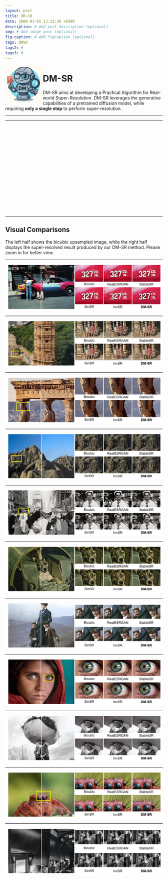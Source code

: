 ```yaml
---
layout: post
title: DM-SR
date: 2000-01-01 13:32:20 +0300
description: # Add post description (optional)
img: # Add image post (optional)
fig-caption: # Add figcaption (optional)
tags: DMSR
tags2: #
tags3: #
---
```


<img align="left" width="120" src="../assets/img/dmsr/dmsr.png" />

# DM-SR

DM-SR aims at developing a Practical Algorithm for Real-world Super-Resolution.
DM-SR leverages the generative capabilities of a pretrained diffusion model, while requiring **only a single step** to perform super-resolution.



- - -

<link rel="stylesheet" href="https://cdn.knightlab.com/libs/juxtapose/latest/css/juxtapose.css">
<script src="https://cdn.knightlab.com/libs/juxtapose/latest/js/juxtapose.min.js"></script>


<div id="juxtapose" style="width: 30%; max-width: 800px; margin: auto;"></div>
<table>
  <tr>
    <td>
      <div id="slider1" style="width: 400px; height: 300px;"></div>
    </td>
    <td>
      <div id="slider2" style="width: 400px; height: 300px;"></div>
    </td>
  </tr>
</table>

<script>
  new juxtapose.JXSlider('#juxtapose',
    [
      {src: '../assets/img/dmsr/lr6.jpg', label: 'Before'},
      {src: '../assets/img/dmsr/sr6.png',label: 'After'}
    ],
    {
      animate: true,
      showLabels: true,
      showCredits: false,
      makeResponsive: true
    });

  new juxtapose.JXSlider('#juxtapose',
    [
      {src: '../assets/img/dmsr/lr6.jpg', label: 'Before'},
      {src: '../assets/img/dmsr/sr6.png',label: 'After'}
    ],
    {
      animate: true,
      showLabels: true,
      showCredits: false,
      makeResponsive: true
    });
</script>

<script>
  new juxtapose.JXSlider('#slider1',
    [
      {src: '../assets/img/dmsr/lr6.jpg', label: 'Before'},
      {src: '../assets/img/dmsr/sr6.png',label: 'After'}
    ],
    {
      animate: true,
      showLabels: true,
      showCredits: false,
      makeResponsive: true
    });
  new juxtapose.JXSlider('#slider2',
    [
      {src: '../assets/img/dmsr/lr6.jpg', label: 'Before'},
      {src: '../assets/img/dmsr/sr6.png',label: 'After'}
    ],
    {
      animate: true,
      showLabels: true,
      showCredits: false,
      makeResponsive: true
    });
</script>


## Visual Comparisons

The left half shows the bicubic upsampled image, while the right half displays the super-resolved result produced by our DM-SR method.
Please zoom in for better view.

- - -
![alt text](../assets/img/dmsr/dmsr_pro11-1.png) 
- - -
![alt text](../assets/img/dmsr/dmsr_pro10-1.png)
- - -
![alt text](../assets/img/dmsr/dmsr_pro9-1.png) 
- - -
![alt text](../assets/img/dmsr/dmsr_pro8-1.png) 
- - -
![alt text](../assets/img/dmsr/dmsr_pro7-1.png) 
- - -
![alt text](../assets/img/dmsr/dmsr_pro6-1.png) 
- - -
![alt text](../assets/img/dmsr/dmsr_pro5-1.png) 
- - -
![alt text](../assets/img/dmsr/dmsr_pro4-1.png) 
- - -
![alt text](../assets/img/dmsr/dmsr_pro3-1.png) 
- - -
![alt text](../assets/img/dmsr/dmsr_pro2-1.png) 
- - -
![alt text](../assets/img/dmsr/dmsr_pro1-1.png) 
